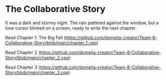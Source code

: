 # The Collaborative Story

It was a dark and stormy night. The rain pattered against the window, but a lone cursor blinked on a screen, ready to write the next chapter.

Read Chapter 1: The Big Fall (https://github.com/domelia-creator/Team-8-Collaborative-Story/blob/main/chapter_1.cpp)

Read Chapter 2 (https://github.com/domelia-creator/Team-8-Collaborative-Story/blob/main/chapter_2.cpp)

Read Chapter 3 (https://github.com/domelia-creator/Team-8-Collaborative-Story/blob/main/chapter_3.cpp)

